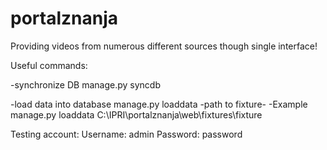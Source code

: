 portalznanja
============

Providing videos from numerous different sources though single interface!



Useful commands:

-synchronize DB
manage.py syncdb

-load data into database
manage.py loaddata -path to fixture-
-Example manage.py loaddata C:\IPRI\portalznanja\web\fixtures\fixture

Testing account:
Username: admin
Password: password
